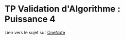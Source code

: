 # TP Validation d'Algorithme : Puissance 4

Lien vers le sujet sur <a target="_blank" href="https://univgrenoble.sharepoint.com/sites/L3MIAGE2021-2022Teams/_layouts/15/Doc.aspx?sourcedoc={309e8c40-3995-46db-926a-04b4caac7246}&action=edit&wd=target%28_Bibliothèque%20de%20contenu%2FValidation%20d%27algorithme.one%7C016169de-94a9-4639-a83d-c85e5fdaaf94%2FTP%20Puissance%204%7C5e3b9d9e-5a16-4991-afc4-dfea203dee28%2F%29">OneNote</a>
